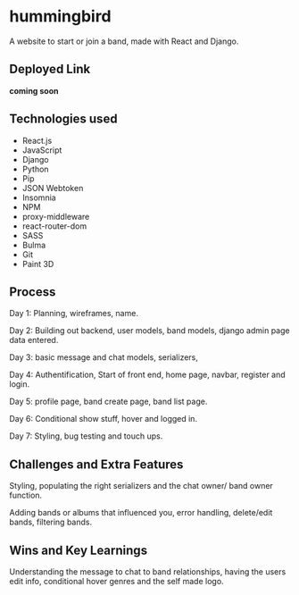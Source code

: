 # hummingbird

A website to start or join a band, made with React and Django.

## Deployed Link

**coming soon**

## Technologies used

- React.js
- JavaScript
- Django
- Python
- Pip
- JSON Webtoken
- Insomnia
- NPM
- proxy-middleware
- react-router-dom
- SASS
- Bulma
- Git
- Paint 3D

## Process

Day 1: Planning, wireframes, name.

Day 2: Building out backend, user models, band models, django admin page data entered.

Day 3: basic message and chat models, serializers, 

Day 4: Authentification, Start of front end, home page, navbar, register and login.

Day 5: profile page, band create page, band list page.

Day 6: Conditional show stuff, hover and logged in.

Day 7: Styling, bug testing and touch ups.

## Challenges and Extra Features

Styling, populating the right serializers and the chat owner/ band owner function.

Adding bands or albums that influenced you, error handling, delete/edit bands, filtering bands.

## Wins and Key Learnings

Understanding the message to chat to band relationships, having the users edit info, conditional hover genres and the self made logo.